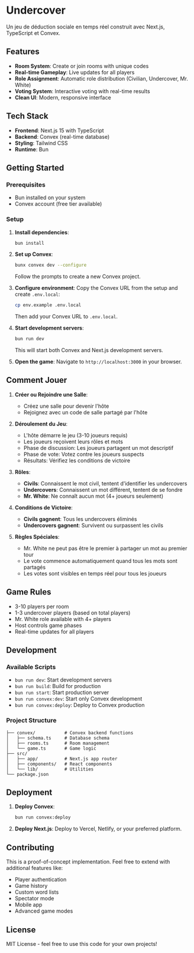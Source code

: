 # Undercover

Un jeu de déduction sociale en temps réel construit avec Next.js, TypeScript et Convex.

## Features

- **Room System**: Create or join rooms with unique codes
- **Real-time Gameplay**: Live updates for all players
- **Role Assignment**: Automatic role distribution (Civilian, Undercover, Mr. White)
- **Voting System**: Interactive voting with real-time results
- **Clean UI**: Modern, responsive interface

## Tech Stack

- **Frontend**: Next.js 15 with TypeScript
- **Backend**: Convex (real-time database)
- **Styling**: Tailwind CSS
- **Runtime**: Bun

## Getting Started

### Prerequisites

- Bun installed on your system
- Convex account (free tier available)

### Setup

1. **Install dependencies**:
   ```bash
   bun install
   ```

2. **Set up Convex**:
   ```bash
   bunx convex dev --configure
   ```
   Follow the prompts to create a new Convex project.

3. **Configure environment**:
   Copy the Convex URL from the setup and create `.env.local`:
   ```bash
   cp env.example .env.local
   ```
   Then add your Convex URL to `.env.local`.

4. **Start development servers**:
   ```bash
   bun run dev
   ```
   This will start both Convex and Next.js development servers.

5. **Open the game**:
   Navigate to `http://localhost:3000` in your browser.

## Comment Jouer

1. **Créer ou Rejoindre une Salle**:
   - Créez une salle pour devenir l'hôte
   - Rejoignez avec un code de salle partagé par l'hôte

2. **Déroulement du Jeu**:
   - L'hôte démarre le jeu (3-10 joueurs requis)
   - Les joueurs reçoivent leurs rôles et mots
   - Phase de discussion: Les joueurs partagent un mot descriptif
   - Phase de vote: Votez contre les joueurs suspects
   - Résultats: Vérifiez les conditions de victoire

3. **Rôles**:
   - **Civils**: Connaissent le mot civil, tentent d'identifier les undercovers
   - **Undercovers**: Connaissent un mot différent, tentent de se fondre
   - **Mr. White**: Ne connaît aucun mot (4+ joueurs seulement)

4. **Conditions de Victoire**:
   - **Civils gagnent**: Tous les undercovers éliminés
   - **Undercovers gagnent**: Survivent ou surpassent les civils

5. **Règles Spéciales**:
   - Mr. White ne peut pas être le premier à partager un mot au premier tour
   - Le vote commence automatiquement quand tous les mots sont partagés
   - Les votes sont visibles en temps réel pour tous les joueurs

## Game Rules

- 3-10 players per room
- 1-3 undercover players (based on total players)
- Mr. White role available with 4+ players
- Host controls game phases
- Real-time updates for all players

## Development

### Available Scripts

- `bun run dev`: Start development servers
- `bun run build`: Build for production
- `bun run start`: Start production server
- `bun run convex:dev`: Start only Convex development
- `bun run convex:deploy`: Deploy to Convex production

### Project Structure

```
├── convex/           # Convex backend functions
│   ├── schema.ts     # Database schema
│   ├── rooms.ts      # Room management
│   └── game.ts       # Game logic
├── src/
│   ├── app/          # Next.js app router
│   ├── components/   # React components
│   └── lib/          # Utilities
└── package.json
```

## Deployment

1. **Deploy Convex**:
   ```bash
   bun run convex:deploy
   ```

2. **Deploy Next.js**:
   Deploy to Vercel, Netlify, or your preferred platform.

## Contributing

This is a proof-of-concept implementation. Feel free to extend with additional features like:

- Player authentication
- Game history
- Custom word lists
- Spectator mode
- Mobile app
- Advanced game modes

## License

MIT License - feel free to use this code for your own projects!